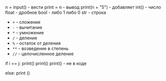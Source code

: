 n = input() - вести
print = n - вывод
print(n + "5") - добавляет
int() - число
float - дробное
bool - либо 1 либо 0
str - строка

- `+` - сложение
- `-` - вычитание
- `*` - умножение
- `/` - деление
- `%` - остаток от деления
- `**` - возведение в степень
- `//` - целочисленное деление

if i == j:
            print()
            print()
print() - не в коде

else:
        print ()

